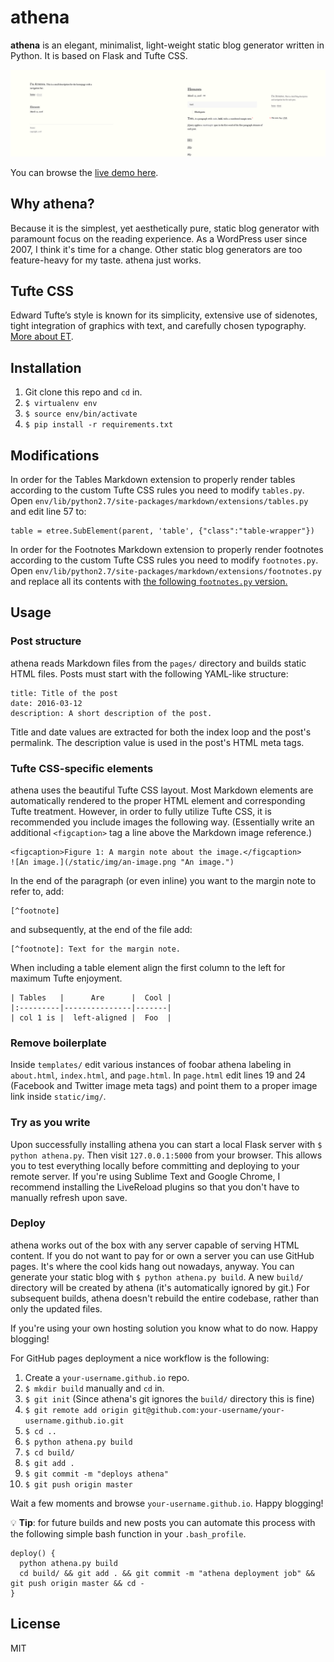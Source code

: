 # athena

**athena** is an elegant, minimalist, light-weight static blog generator written in Python. It is based on Flask and Tufte CSS.

![athena screenshot](/static/athena.png)

You can browse the [live demo here][demo].

## Why athena?

Because it is the simplest, yet aesthetically pure, static blog generator with paramount focus on the reading experience. As a WordPress user since 2007, I think it's time for a change. Other static blog generators are too feature-heavy for my taste. athena just works.

## Tufte CSS

Edward Tufte’s style is known for its simplicity, extensive use of sidenotes, tight integration of graphics with text, and carefully chosen typography. [More about ET][et].

## Installation

1. Git clone this repo and `cd` in.
1. `$ virtualenv env`
1. `$ source env/bin/activate`
1. `$ pip install -r requirements.txt`

## Modifications

In order for the Tables Markdown extension to properly render tables according to the custom Tufte CSS rules you need to modify `tables.py`. Open `env/lib/python2.7/site-packages/markdown/extensions/tables.py` and edit line 57 to:

    table = etree.SubElement(parent, 'table', {"class":"table-wrapper"})

In order for the Footnotes Markdown extension to properly render footnotes according to the custom Tufte CSS rules you need to modify `footnotes.py`. Open `env/lib/python2.7/site-packages/markdown/extensions/footnotes.py` and replace all its contents with [the following `footnotes.py` version.](https://gist.github.com/apas/fbdcc1617be4b9dbcab8895ad028b285)

## Usage

### Post structure

athena reads Markdown files from the `pages/` directory and builds static HTML files. Posts must start with the following YAML-like structure:

    title: Title of the post
    date: 2016-03-12
    description: A short description of the post.

Title and date values are extracted for both the index loop and the post's permalink. The description value is used in the post's HTML meta tags.

### Tufte CSS-specific elements

athena uses the beautiful Tufte CSS layout. Most Markdown elements are automatically rendered to the proper HTML element and corresponding Tufte treatment. However, in order to fully utilize Tufte CSS, it is recommended you include images the following way. (Essentially write an additional `<figcaption>` tag a line above the Markdown image reference.)

    <figcaption>Figure 1: A margin note about the image.</figcaption>
    ![An image.](/static/img/an-image.png "An image.")

In the end of the paragraph (or even inline) you want to the margin note to refer to, add:

    [^footnote]

and subsequently, at the end of the file add:

    [^footnote]: Text for the margin note.

When including a table element align the first column to the left for maximum Tufte enjoyment.

    | Tables   |      Are      |  Cool |
    |:---------|---------------|-------|
    | col 1 is |  left-aligned |  Foo  |

### Remove boilerplate

Inside `templates/` edit various instances of foobar athena labeling in `about.html`, `index.html`, and `page.html`. In `page.html` edit lines 19 and 24 (Facebook and Twitter image meta tags) and point them to a proper image link inside `static/img/`.

### Try as you write

Upon successfully installing athena you can start a local Flask server with `$ python athena.py`. Then visit `127.0.0.1:5000` from your browser. This allows you to test everything locally before committing and deploying to your remote server. If you're using Sublime Text and Google Chrome, I recommend installing the LiveReload plugins so that you don't have to manually refresh upon save.

### Deploy

athena works out of the box with any server capable of serving HTML content. If you do not want to pay for or own a server you can use GitHub pages. It's where the cool kids hang out nowadays, anyway. You can generate your static blog with `$ python athena.py build`. A new `build/` directory will be created by athena (it's automatically ignored by git.) For subsequent builds, athena doesn't rebuild the entire codebase, rather than only the updated files.

If you're using your own hosting solution you know what to do now. Happy blogging!

For GitHub pages deployment a nice workflow is the following:

1. Create a `your-username.github.io` repo.
1. `$ mkdir build` manually and `cd` in.
1. `$ git init` (Since athena's git ignores the `build/` directory this is fine)
1. `$ git remote add origin git@github.com:your-username/your-username.github.io.git`
1. `$ cd ..`
1. `$ python athena.py build`
1. `$ cd build/`
1. `$ git add .`
1. `$ git commit -m "deploys athena"`
1. `$ git push origin master`

Wait a few moments and browse `your-username.github.io`. Happy blogging!

:bulb: **Tip**: for future builds and new posts you can automate this process with the following simple bash function in your `.bash_profile`.

    deploy() {
      python athena.py build
      cd build/ && git add . && git commit -m "athena deployment job" && git push origin master && cd -
    }

## License

MIT

[et]: https://en.wikipedia.org/wiki/Edward_Tufte
[demo]: https://apas.github.io/athena/
